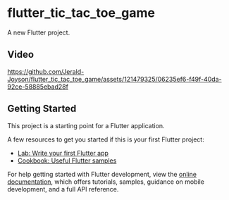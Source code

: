 # flutter_tic_tac_toe_game

A new Flutter project.

## Video

https://github.com/Jerald-Joyson/flutter_tic_tac_toe_game/assets/121479325/06235ef6-f49f-40da-92ce-58885ebad28f


## Getting Started

This project is a starting point for a Flutter application.

A few resources to get you started if this is your first Flutter project:

- [Lab: Write your first Flutter app](https://docs.flutter.dev/get-started/codelab)
- [Cookbook: Useful Flutter samples](https://docs.flutter.dev/cookbook)

For help getting started with Flutter development, view the
[online documentation](https://docs.flutter.dev/), which offers tutorials,
samples, guidance on mobile development, and a full API reference.
